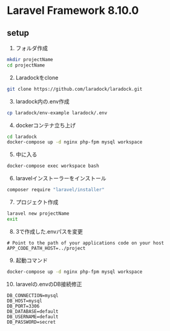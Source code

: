 # Laravel Framework 8.10.0
## setup
1. フォルダ作成
```sh
mkdir projectName
cd projectName
```
2. Laradockをclone
```sh
git clone https://github.com/laradock/laradock.git
```
3. laradock内の.env作成
```sh
cp laradock/env-example laradock/.env
```
4. dockerコンテナ立ち上げ
```sh
cd laradock
docker-compose up -d nginx php-fpm mysql workspace
```
5. 中に入る
```sh
docker-compose exec workspace bash
```
6. laravelインストーラーをインストール
```sh
composer require "laravel/installer"
```
7. プロジェクト作成
```sh
laravel new projectName
exit
```
8. 3で作成した.envパスを変更
```
# Point to the path of your applications code on your host
APP_CODE_PATH_HOST=../project
```
9. 起動コマンド
```sh
docker-compose up -d nginx php-fpm mysql workspace
```
10. laravelの.envのDB接続修正
```
DB_CONNECTION=mysql
DB_HOST=mysql
DB_PORT=3306
DB_DATABASE=default
DB_USERNAME=default
DB_PASSWORD=secret
```
